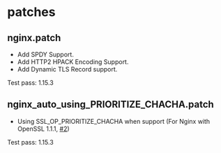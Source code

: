 # patches


## nginx.patch
* Add SPDY Support.
* Add HTTP2 HPACK Encoding Support.
* Add Dynamic TLS Record support.

Test pass: 1.15.3


## nginx_auto_using_PRIORITIZE_CHACHA.patch
* Using SSL_OP_PRIORITIZE_CHACHA when support (For Nginx with OpenSSL 1.1.1, [#2](https://github.com/kn007/patch/issues/2))

Test pass: 1.15.3
